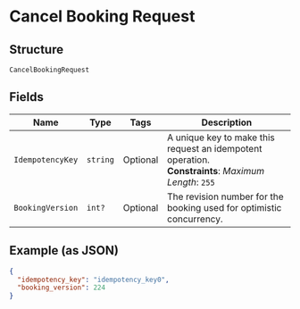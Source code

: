 
# Cancel Booking Request

## Structure

`CancelBookingRequest`

## Fields

| Name | Type | Tags | Description |
|  --- | --- | --- | --- |
| `IdempotencyKey` | `string` | Optional | A unique key to make this request an idempotent operation.<br>**Constraints**: *Maximum Length*: `255` |
| `BookingVersion` | `int?` | Optional | The revision number for the booking used for optimistic concurrency. |

## Example (as JSON)

```json
{
  "idempotency_key": "idempotency_key0",
  "booking_version": 224
}
```

